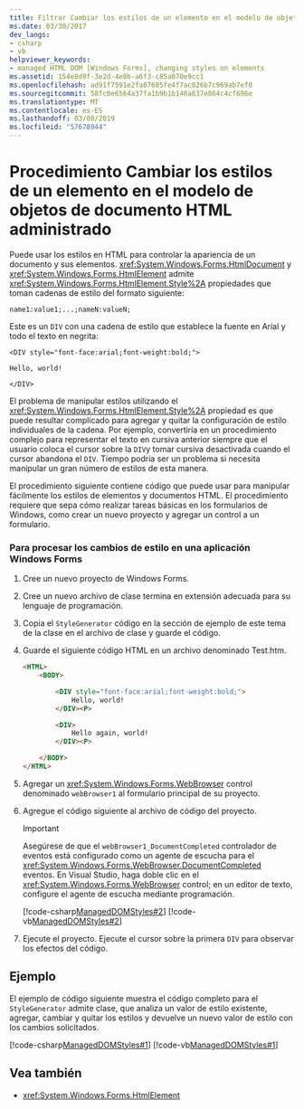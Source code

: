 ```yaml
---
title: Filtrar Cambiar los estilos de un elemento en el modelo de objetos de documento HTML administrado
ms.date: 03/30/2017
dev_langs:
- csharp
- vb
helpviewer_keywords:
- managed HTML DOM [Windows Forms], changing styles on elements
ms.assetid: 154e8d9f-3e2d-4e8b-a6f3-c85a070e9cc1
ms.openlocfilehash: ad91f7591e2fa07605fe4f7ac026b7c969ab7ef0
ms.sourcegitcommit: 58fc0e6564a37fa1b9b1b140a637e864c4cf696e
ms.translationtype: MT
ms.contentlocale: es-ES
ms.lasthandoff: 03/08/2019
ms.locfileid: "57678944"
---
```

# <a name="how-to-change-styles-on-an-element-in-the-managed-html-document-object-model"></a>Procedimiento Cambiar los estilos de un elemento en el modelo de objetos de documento HTML administrado

Puede usar los estilos en HTML para controlar la apariencia de un documento y sus elementos. <xref:System.Windows.Forms.HtmlDocument> y <xref:System.Windows.Forms.HtmlElement> admite <xref:System.Windows.Forms.HtmlElement.Style%2A> propiedades que toman cadenas de estilo del formato siguiente:

`name1:value1;...;nameN:valueN;`

Este es un `DIV` con una cadena de estilo que establece la fuente en Arial y todo el texto en negrita:

`<DIV style="font-face:arial;font-weight:bold;">`

`Hello, world!`

`</DIV>`

El problema de manipular estilos utilizando el <xref:System.Windows.Forms.HtmlElement.Style%2A> propiedad es que puede resultar complicado para agregar y quitar la configuración de estilo individuales de la cadena. Por ejemplo, convertiría en un procedimiento complejo para representar el texto en cursiva anterior siempre que el usuario coloca el cursor sobre la `DIV`y tomar cursiva desactivada cuando el cursor abandona el `DIV`. Tiempo podría ser un problema si necesita manipular un gran número de estilos de esta manera.

El procedimiento siguiente contiene código que puede usar para manipular fácilmente los estilos de elementos y documentos HTML. El procedimiento requiere que sepa cómo realizar tareas básicas en los formularios de Windows, como crear un nuevo proyecto y agregar un control a un formulario.

### <a name="to-process-style-changes-in-a-windows-forms-application"></a>Para procesar los cambios de estilo en una aplicación Windows Forms

1. Cree un nuevo proyecto de Windows Forms.

2. Cree un nuevo archivo de clase termina en extensión adecuada para su lenguaje de programación.

3. Copia el `StyleGenerator` código en la sección de ejemplo de este tema de la clase en el archivo de clase y guarde el código.

4. Guarde el siguiente código HTML en un archivo denominado Test.htm.

    ```html
    <HTML>
        <BODY>

            <DIV style="font-face:arial;font-weight:bold;">
                Hello, world!
            </DIV><P>

            <DIV>
                Hello again, world!
            </DIV><P>

        </BODY>
    </HTML>
    ```

5. Agregar un <xref:System.Windows.Forms.WebBrowser> control denominado `webBrowser1` al formulario principal de su proyecto.

6. Agregue el código siguiente al archivo de código del proyecto.

    > [!IMPORTANT]
    > Asegúrese de que el `webBrowser1_DocumentCompleted` controlador de eventos está configurado como un agente de escucha para el <xref:System.Windows.Forms.WebBrowser.DocumentCompleted> eventos. En Visual Studio, haga doble clic en el <xref:System.Windows.Forms.WebBrowser> control; en un editor de texto, configure el agente de escucha mediante programación.

    [!code-csharp[ManagedDOMStyles#2](../../../../samples/snippets/csharp/VS_Snippets_Winforms/ManagedDOMStyles/CS/Form1.cs#2)]
    [!code-vb[ManagedDOMStyles#2](../../../../samples/snippets/visualbasic/VS_Snippets_Winforms/ManagedDOMStyles/VB/Form1.vb#2)]

7. Ejecute el proyecto. Ejecute el cursor sobre la primera `DIV` para observar los efectos del código.

## <a name="example"></a>Ejemplo

El ejemplo de código siguiente muestra el código completo para el `StyleGenerator` admite clase, que analiza un valor de estilo existente, agregar, cambiar y quitar los estilos y devuelve un nuevo valor de estilo con los cambios solicitados.

[!code-csharp[ManagedDOMStyles#1](../../../../samples/snippets/csharp/VS_Snippets_Winforms/ManagedDOMStyles/CS/StyleGenerator.cs#1)]
[!code-vb[ManagedDOMStyles#1](../../../../samples/snippets/visualbasic/VS_Snippets_Winforms/ManagedDOMStyles/VB/StyleGenerator.vb#1)]

## <a name="see-also"></a>Vea también

- <xref:System.Windows.Forms.HtmlElement>
